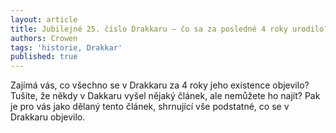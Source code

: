 ```yaml
---
layout: article
title: Jubilejné 25. číslo Drakkaru – čo sa za posledné 4 roky urodilo?
authors: Crowen
tags: 'historie, Drakkar'
published: true
---
```


Zajímá vás, co všechno se v Drakkaru za 4 roky jeho existence objevilo? Tušíte, že někdy v Dakkaru vyšel nějaký článek, ale nemůžete ho najít? Pak je pro vás jako dělaný tento článek, shrnující vše podstatné, co se v Drakkaru objevilo.
